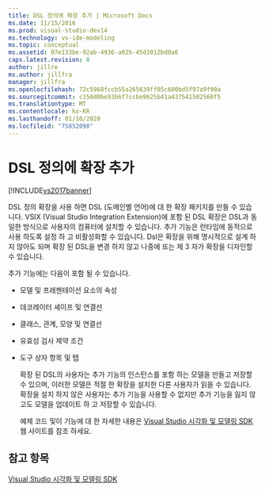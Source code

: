 ```yaml
---
title: DSL 정의에 확장 추가 | Microsoft Docs
ms.date: 11/15/2016
ms.prod: visual-studio-dev14
ms.technology: vs-ide-modeling
ms.topic: conceptual
ms.assetid: 07e133be-92ab-4936-a02b-45d2012bd0a6
caps.latest.revision: 8
author: jillre
ms.author: jillfra
manager: jillfra
ms.openlocfilehash: 72c5968fccb55a265639ff05c600bd5f97a9f90a
ms.sourcegitcommit: c150d0be93b6f7ccbe9625b41a437541502560f5
ms.translationtype: MT
ms.contentlocale: ko-KR
ms.lasthandoff: 01/10/2020
ms.locfileid: "75852098"
---
```

# <a name="adding-extensions-to-dsl-definitions"></a>DSL 정의에 확장 추가
[!INCLUDE[vs2017banner](../includes/vs2017banner.md)]

DSL 정의 확장을 사용 하면 DSL (도메인별 언어)에 대 한 확장 패키지를 만들 수 있습니다. VSIX (Visual Studio Integration Extension)에 포함 된 DSL 확장은 DSL과 동일한 방식으로 사용자의 컴퓨터에 설치할 수 있습니다. 추가 기능은 런타임에 동적으로 사용 하도록 설정 하 고 비활성화할 수 있습니다. Dsl은 확장을 위해 명시적으로 설계 하지 않아도 되며 확장 된 DSL을 변경 하지 않고 나중에 또는 제 3 자가 확장을 디자인할 수 있습니다.

 추가 기능에는 다음이 포함 될 수 있습니다.

- 모델 및 프레젠테이션 요소의 속성

- 데코레이터 셰이프 및 연결선

- 클래스, 관계, 모양 및 연결선

- 유효성 검사 제약 조건

- 도구 상자 항목 및 탭

  확장 된 DSL의 사용자는 추가 기능의 인스턴스를 포함 하는 모델을 만들고 저장할 수 있으며, 이러한 모델은 적절 한 확장을 설치한 다른 사용자가 읽을 수 있습니다. 확장을 설치 하지 않은 사용자는 추가 기능을 사용할 수 없지만 추가 기능을 잃지 않고도 모델을 업데이트 하 고 저장할 수 있습니다.

  예제 코드 및이 기능에 대 한 자세한 내용은 [Visual Studio 시각화 및 모델링 SDK](https://docs.microsoft.com/samples/browse/?redirectedfrom=MSDN-samples) 웹 사이트를 참조 하세요.

## <a name="see-also"></a>참고 항목
 [Visual Studio 시각화 및 모델링 SDK](https://docs.microsoft.com/samples/browse/?redirectedfrom=MSDN-samples)

